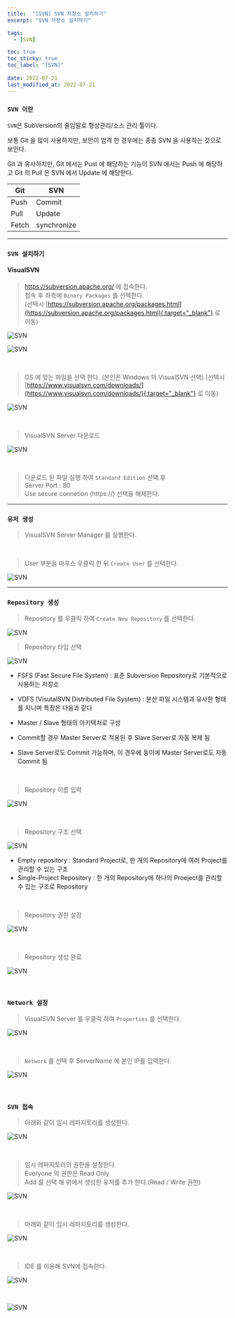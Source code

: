 ```yaml
---
title:  "[SVN] SVN 저장소 설치하기"
excerpt: "SVN 저장소 설치하기"

tags:
  - [SVN]

toc: true
toc_sticky: true
toc_label: "[SVN]"
 
date: 2022-07-21
last_modified_at: 2022-07-21
---
```


### ``SVN 이란 ``

`SVN`은 SubVersion의 줄임말로 형상관리/소스 관리 툴이다. <br>

보통 Git 을 많이 사용하지만, 보안이 엄격 한 경우에는 종종 SVN 을 사용하는 것으로 보인다.

Git 과 유사하지만, Git 에서는 Pust 에 해당하는 기능이 SVN 에서는 Push 에 해당하고 Git 의 Pull 은 SVN 에서 Update 에 해당한다.

|Git|SVN|
|------|---|
|Push|Commit|
|Pull|Update|
|Fetch|synchronize|

<hr/>

### ``SVN 설치하기``


#### VisualSVN 

> https://subversion.apache.org/ 에 접속한다. <br>
접속 후 좌측에 `Binary Packages` 를 선택한다. <br>
(선택시 [https://subversion.apache.org/packages.html](https://subversion.apache.org/packages.html){:target="_blank"} 로 이동)

![SVN](/assets/image/repository/Repository_Svn_01.PNG)

![SVN](/assets/image/repository/Repository_Svn_02.PNG)

<br>

> OS 에 맞는 파일을 선택 한다. (본인은 Windows 의 VisualSVN 선택)
(선택시 [https://www.visualsvn.com/downloads/](https://www.visualsvn.com/downloads/){:target="_blank"} 로 이동)

![SVN](/assets/image/repository/Repository_Svn_03.PNG)


<br>

> VisualSVN Server 다운로드

![SVN](/assets/image/repository/Repository_Svn_04.PNG)

<br>

> 다운로드 된 파일 실행 하여 `Standard Edition` 선택 후 <br>
Server Port : 80 <br>
Use secure connetion (https://) 선택을 해제한다.

<hr/>

### ``유저 생성``

> VisualSVN Server Manager 를 실행한다.

<br>

> User 부분을 마우스 우클릭 한 뒤 `Create User` 를 선택한다.

![SVN](/assets/image/repository/Repository_Svn_05.PNG)

<hr/>

### ``Repository 생성``

> Repository 를 우클릭 하여 `Create New Repository` 를 선택한다.

![SVN](/assets/image/repository/Repository_Svn_06.PNG)

> Repository 타입 선택

![SVN](/assets/image/repository/Repository_Svn_07.PNG)

- FSFS (Fast Secure File System) : 표준 Subversion Repository로 기본적으로 사용하는 저장소

- VDFS (VisutalSVN Distributed File System) : 분산 파일 시스템과 유사한 형태를 지니며 특징은 다음과 같다
 - Master / Slave 형태의 아키텍처로 구성
 - Commit할 경우 Master Server로 적용된 후 Slave Server로 자동 복제 됨
 - Slave Server로도 Commit 가능하며, 이 경우에 동이에 Master Server로도 자동 Commit 됨

<br>

 > Repository 이름 입력

![SVN](/assets/image/repository/Repository_Svn_08.PNG)

<br>

> Repository 구조 선택

![SVN](/assets/image/repository/Repository_Svn_09.PNG)

- Empty repository : Standard Project로, 한 개의 Repository에 여러 Project를 관리할 수 있는 구조
- Single-Project Repository : 한 개의 Repository에 하나의 Proeject를 관리할 수 있는 구조로 Repository

<br>

> Repository 권한 설정

![SVN](/assets/image/repository/Repository_Svn_10.PNG)

<br>

> Repository 생성 완료

![SVN](/assets/image/repository/Repository_Svn_11.PNG)

<br>

### ``Network 설정``

> VisualSVN Server 를 우클릭 하여 `Properties` 를 선택한다.

![SVN](/assets/image/repository/Repository_Svn_12.PNG)

<br>

> `Network` 를 선택 후 ServerName 에 본인 IP를 입력한다.

![SVN](/assets/image/repository/Repository_Svn_13.PNG)

<br>


### ``SVN 접속``

> 아래와 같이 임시 레파지토리를 생성한다.

![SVN](/assets/image/repository/Repository_Svn_14.PNG)

<br>


> 임시 레파지토리의 권한을 설정한다. <br>
Everyone 의 권한은 Read Only <br>
Add 를 선택 해 위에서 생성한 유저를 추가 한다.(Read / Write 권한)

![SVN](/assets/image/repository/Repository_Svn_15.PNG)

<br>

> 아래와 같이 임시 레파지토리를 생성한다.

![SVN](/assets/image/repository/Repository_Svn_16.PNG)

<br>

> IDE 를 이용해 SVN에 접속한다.

![SVN](/assets/image/repository/Repository_Svn_17.PNG)

<br>

![SVN](/assets/image/repository/Repository_Svn_18.PNG)
